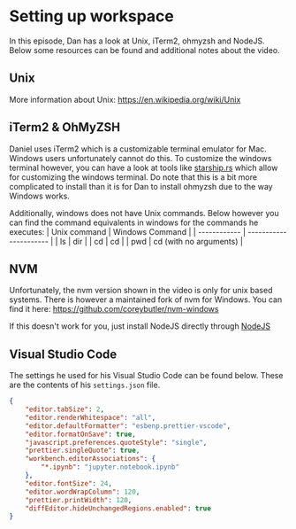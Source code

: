 # Setting up workspace

In this episode, Dan has a look at Unix, iTerm2, ohmyzsh and NodeJS. Below some resources can be found and additional notes about the video.

## Unix

More information about Unix: https://en.wikipedia.org/wiki/Unix

## iTerm2 & OhMyZSH

Daniel uses iTerm2 which is a customizable terminal emulator for Mac. Windows users unfortunately cannot do this. To customize the windows terminal however, you can have a look at tools like [starship.rs](https://starship.rs/) which allow for customizing the windows terminal. Do note that this is a bit more complicated to install than it is for Dan to install ohmyzsh due to the way Windows works.

Additionally, windows does not have Unix commands. Below however you can find the command equivalents in windows for the commands he executes:
| Unix command | Windows Command |
| ------------ | ---------------------- |
| ls | dir |
| cd | cd |
| pwd | cd (with no arguments) |

## NVM

Unfortunately, the nvm version shown in the video is only for unix based systems. There is however a maintained fork of nvm for Windows. You can find it here: https://github.com/coreybutler/nvm-windows

If this doesn't work for you, just install NodeJS directly through [NodeJS](https://nodejs.org/en)

## Visual Studio Code

The settings he used for his Visual Studio Code can be found below. These are the contents of his `settings.json` file.

```json
{
    "editor.tabSize": 2,
    "editor.renderWhitespace": "all",
    "editor.defaultFormatter": "esbenp.prettier-vscode",
    "editor.formatOnSave": true,
    "javascript.preferences.quoteStyle": "single",
    "prettier.singleQuote": true,
    "workbench.editorAssociations": {
        "*.ipynb": "jupyter.notebook.ipynb"
    },
    "editor.fontSize": 24,
    "editor.wordWrapColumn": 120,
    "prettier.printWidth": 120,
    "diffEditor.hideUnchangedRegions.enabled": true
}
```
